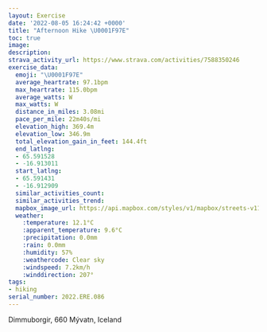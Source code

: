 ```yaml
---
layout: Exercise
date: '2022-08-05 16:24:42 +0000'
title: "Afternoon Hike \U0001F97E"
toc: true
image:
description:
strava_activity_url: https://www.strava.com/activities/7588350246
exercise_data:
  emoji: "\U0001F97E"
  average_heartrate: 97.1bpm
  max_heartrate: 115.0bpm
  average_watts: W
  max_watts: W
  distance_in_miles: 3.08mi
  pace_per_mile: 22m40s/mi
  elevation_high: 369.4m
  elevation_low: 346.9m
  total_elevation_gain_in_feet: 144.4ft
  end_latlng:
  - 65.591528
  - -16.913011
  start_latlng:
  - 65.591431
  - -16.912909
  similar_activities_count:
  similar_activities_trend:
  mapbox_image_url: https://api.mapbox.com/styles/v1/mapbox/streets-v11/static/path-5+787af2-1.0(myioKthffBIk%40j%40cADSANDq%40FKRDFHDH%40%5E%3FrA%40LGVAX%3FpAEHCVJnBFXOWEJKDMVC%60%40IRC%5CAv%40L%5BDc%40FQHMFAD%3FPJJ%3FRWF%5DNYJMJELk%40Vc%40Fg%40Pm%40Te%40DSCGRd%40FRFd%40%3F%5EFXP%5CJFJ%40Gj%40%40LFs%40HKL%3FHDJ%60%40T%3FTHX%40JJJB%40A%3FjAC%7CABhAAb%40Eh%40F%5Cp%40jADEFh%40H%5CF%3FJJ%3FCK~%40l%40z%40BC%3F%5EHQIJBDF%3FDE%3F_%40G_%40%40gAFK%3F%5BKIG%40INICQJUEOw%40EGMFKk%40GAGIKWC%5DGE%3FENCDm%40CqADaCBIK%5DRKFLJd%40HHF%40JENQRIPOJYF_%40R%3FNSPKP%5DFc%40%3FOJw%40PUFQJiB%5EwABg%40NcAp%40w%40PURw%40DYFK%5CKX_%40b%40MFBPOF%3FHHHNZlAP%5CJ%40Pk%40HCDSTc%40Hs%40HSFk%40%3FY%3FIGIKGKMFHACRCIuBM%7DAe%40kBIINEHq%40Au%40JUFm%40Ay%40BUF_AFMHC%5ETBABM%5CGDGJ%3FPITAL%5BNSRc%40CELPBI%5E%5BNAHUZUJA%5C%5BPIl%40a%40FCNMVCXUz%40_Bb%40wAKBOFAAKAQIIJWGEBIESSG%40IOAQNOJ%3FPMJ_%40LEF%40HSNM%40BFEDIRADCL%3FDED%40PYHUBc%40A%40CoAGm%40HWELE%3FYgAECKMM%5DESGIC%5DIEMQE%5DEGUu%40IQUmADqATa%40Vq%40HKVk%40Ku%40MoAFe%40EOOQSy%40UYUEEBICEGIDYDOASQEOOWIDBBOEEHMEW%5C%3FJKZGh%40CBSt%40IDETMPEEICIIB%7B%40G_%40IGIB%5DAIJG_%40KBEDG%3FGBIJGCI%40GMEAGIS%3FGGMEIJK%5EFb%40Ah%40CDYc%40%40IWc%40Kh%40Lw%40Ob%40BFEB%3FYAFGF%40GBE%40SVQARLp%40F%40Zr%40Df%40F%60%40HrFX~BEb%40IXGjAIXAvAEd%40KFOn%40KPGBIIAQ%5Bc%40EAO%40IMKG%40JY%5B%5DCMGOg%40GEWYICM%40YGMFKPGRARMt%40IFIT%3F%5C%5D%7CAElABr%40CnAUlAKNGTEFKBc%40ACDK%40QXYNG%40SUGAMFINWJOVWNWJMLKLIXINGBQRB%40GBUTKVILG%5CSVBFC%7C%40Hp%40HTD%5C%3Fb%40Bf%40NPR%3FDDBn%40Ch%40B%7C%40ZfBS%7C%40Gr%40Oj%40Ep%40K%5C%3Fl%40CZSPIPMJIj%40QvBB~%40EDC%5BG%5DCc%40IUOZSCSVOc%40ICMTG%40KUKIS%60A%3F%60%40DX%3Fn%40LFLRD%40%40NOXGBIMMEEDIVAj%40EHIHMVWPMTKn%40%60%40ARGMAKJ),pin-s-s+e5b22e(-16.91291,65.59143),pin-s-f+89ae00(-16.91302000000001,65.59152)/auto/800x800?access_token=pk.eyJ1Ijoiam9zaGJlY2ttYW4iLCJhIjoiY205eWR2aDd1MWZ6djJrbXc4a3M0bWZleiJ9.XiG9OWkNcZk2QzjJbxLB4A
  weather:
    :temperature: 12.1°C
    :apparent_temperature: 9.6°C
    :precipitation: 0.0mm
    :rain: 0.0mm
    :humidity: 57%
    :weathercode: Clear sky
    :windspeed: 7.2km/h
    :winddirection: 207°
tags:
- hiking
serial_number: 2022.ERE.086
---
```

Dimmuborgir, 660 Mývatn, Iceland
